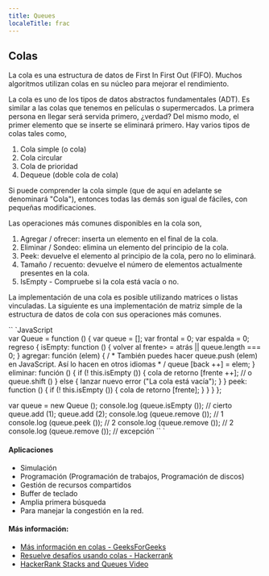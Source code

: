 ```yaml
---
title: Queues
localeTitle: frac
---
```

## Colas

La cola es una estructura de datos de First In First Out (FIFO). Muchos algoritmos utilizan colas en su núcleo para mejorar el rendimiento.

La cola es uno de los tipos de datos abstractos fundamentales (ADT). Es similar a las colas que tenemos en películas o supermercados. La primera persona en llegar será servida primero, ¿verdad? Del mismo modo, el primer elemento que se inserte se eliminará primero. Hay varios tipos de colas tales como,

1.  Cola simple (o cola)
2.  Cola circular
3.  Cola de prioridad
4.  Dequeue (doble cola de cola)

Si puede comprender la cola simple (que de aquí en adelante se denominará "Cola"), entonces todas las demás son igual de fáciles, con pequeñas modificaciones.

Las operaciones más comunes disponibles en la cola son,

1.  Agregar / ofrecer: inserta un elemento en el final de la cola.
2.  Eliminar / Sondeo: elimina un elemento del principio de la cola.
3.  Peek: devuelve el elemento al principio de la cola, pero no lo eliminará.
4.  Tamaño / recuento: devuelve el número de elementos actualmente presentes en la cola.
5.  IsEmpty - Compruebe si la cola está vacía o no.

La implementación de una cola es posible utilizando matrices o listas vinculadas. La siguiente es una implementación de matriz simple de la estructura de datos de cola con sus operaciones más comunes.

\`\` \`JavaScript  
var Queue = function () { var queue = \[\]; var frontal = 0; var espalda = 0; regreso { isEmpty: function () { volver al frente> = atrás || queue.length === 0; } agregar: función (elem) { / \* También puedes hacer queue.push (elem) en JavaScript. Así lo hacen en otros idiomas \* / queue \[back ++\] = elem; } eliminar: función () { if (! this.isEmpty ()) { cola de retorno \[frente ++\]; // o queue.shift () } else { lanzar nuevo error ("La cola está vacía"); } } peek: function () { if (! this.isEmpty ()) { cola de retorno \[frente\]; } } } };

var queue = new Queue (); console.log (queue.isEmpty ()); // cierto queue.add (1); queue.add (2); console.log (queue.remove ()); // 1 console.log (queue.peek ()); // 2 console.log (queue.remove ()); // 2 console.log (queue.remove ()); // excepción \`\` \`

#### Aplicaciones

*   Simulación
*   Programación (Programación de trabajos, Programación de discos)
*   Gestión de recursos compartidos
*   Buffer de teclado
*   Amplia primera búsqueda
*   Para manejar la congestión en la red.

#### Más información:

*   [Más información en colas - GeeksForGeeks](http://www.geeksforgeeks.org/queue-data-structure/)
*   [Resuelve desafíos usando colas - Hackerrank](https://www.hackerrank.com/domains/data-structures/queues)
*   [HackerRank Stacks and Queues Video](https://www.youtube.com/watch?v=wjI1WNcIntg)